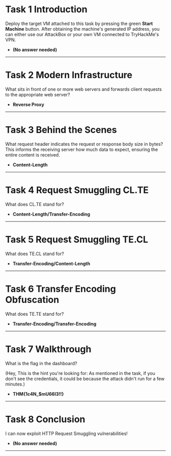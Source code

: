 # Task 1 Introduction
Deploy the target VM attached to this task by pressing the green **Start Machine** button. After obtaining the machine's generated IP address, you can either use our AttackBox or your own VM connected to TryHackMe's VPN.
- **(No answer needed)**
------------------------------------------------------------------
# Task 2 Modern Infrastructure
What sits in front of one or more web servers and forwards client requests to the appropriate web server?
- **Reverse Proxy**
------------------------------------------------------------------
# Task 3 Behind the Scenes
What request header indicates the request or response body size in bytes? This informs the receiving server how much data to expect, ensuring the entire content is received.
- **Content-Length**
------------------------------------------------------------------
# Task 4 Request Smuggling CL.TE
What does CL.TE stand for?
- **Content-Length/Transfer-Encoding**
------------------------------------------------------------------
# Task 5 Request Smuggling TE.CL
What does TE.CL stand for?
- **Transfer-Encoding/Content-Length**
------------------------------------------------------------------
# Task 6 Transfer Encoding Obfuscation
What does TE.TE stand for?
- **Transfer-Encoding/Transfer-Encoding**
------------------------------------------------------------------
# Task 7 Walkthrough
What is the flag in the dashboard?

(Hey,
This is the hint you're looking for: As mentioned in the task, if you don't see the credentials, it could be because the attack didn't run for a few minutes.)
- **THM{1c4N_$mU66l3!!}**
------------------------------------------------------------------
# Task 8 Conclusion
I can now exploit HTTP Request Smuggling vulnerabilities!
- **(No answer needed)**
------------------------------------------------------------------
